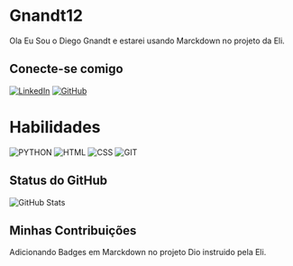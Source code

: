 # Gnandt12
Ola Eu Sou o Diego Gnandt e estarei usando Marckdown no projeto da Eli.


## Conecte-se comigo
[![LinkedIn](https://img.shields.io/badge/linkedin-%230077B5.svg?style=for-the-badge&logo=linkedin&logoColor=white )](https://www.linkedin.com/in/diego-gnandt-473b361b5/) 
[![GitHub](https://img.shields.io/badge/github-%23121011.svg?style=for-the-badge&logo=github&logoColor=)](https://github.com/Gnandt12)

# Habilidades
![PYTHON](https://img.shields.io/badge/PYTHON-blue?style=for-the-badge&logo=black&logoColor=black) ![HTML](https://img.shields.io/badge/HTML-blue?style=for-the-badge&logo=black&logoColor=black) ![CSS](https://img.shields.io/badge/CSS-blue?style=for-the-badge&logo=black&logoColor=black) ![GIT](https://img.shields.io/badge/GIT-blue?style=for-the-badge&logo=black&logoColor=black)
## Status do GitHub
![GitHub Stats](https://github-readme-stats.vercel.app/api?username=Diego&theme=transparent&bg_color=0d0894&border_color=0d00ff&show_icons=true&icon_color=fc4000&title_color=fff&text_color=fc4000)

## Minhas Contribuições
Adicionando Badges em Marckdown no projeto Dio instruido pela Eli.